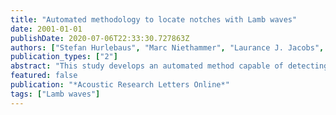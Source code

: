 ```yaml
---
title: "Automated methodology to locate notches with Lamb waves"
date: 2001-01-01
publishDate: 2020-07-06T22:33:30.727863Z
authors: ["Stefan Hurlebaus", "Marc Niethammer", "Laurance J. Jacobs", "Christine Valle"]
publication_types: ["2"]
abstract: "This study develops an automated method capable of detecting notches in isotropic plates. Laser ultrasonic techniques are used to generate and detect Lamb waves in perfect and notched plates. These signals are first transformed into the time-frequency domain using a short time Fourier transform (STFT) and subsequently into the group velocity-frequency domain. Finally, the notch is located with an autocorrelation in the group velocity-frequency domain. A verification of the proposed methodology shows excellent agreement with the actual location of the notch."
featured: false
publication: "*Acoustic Research Letters Online*"
tags: ["Lamb waves"]
---
```


